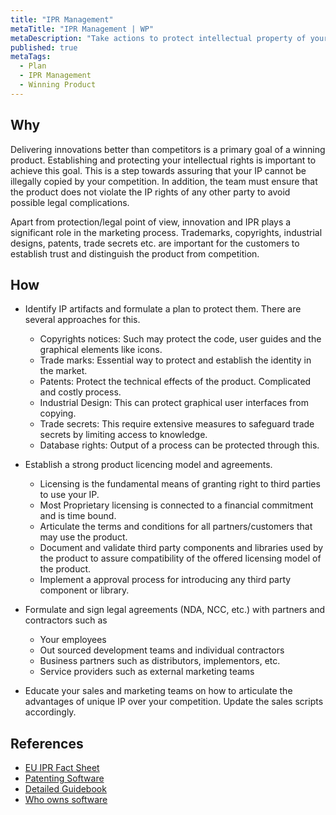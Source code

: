 ```yaml
---
title: "IPR Management"
metaTitle: "IPR Management | WP"
metaDescription: "Take actions to protect intellectual property of your business and technical innovations. Take necessary actions such as patenting, copy-rights and non-disclosure agreements and validating compatibility of third-party licenses."
published: true
metaTags:
  - Plan
  - IPR Management
  - Winning Product 
---
```



## Why
Delivering innovations better than competitors is a primary goal of a winning product. Establishing and protecting your intellectual rights is important to achieve this goal. This is a step towards assuring that your IP cannot be illegally copied by your competition. In addition, the team must ensure that the product does not violate the IP rights of any other party to avoid possible legal complications. 

Apart from protection/legal point of view, innovation and IPR plays a significant role in the marketing process. Trademarks, copyrights, industrial designs, patents, trade secrets etc. are important for the customers to establish trust and distinguish the product from competition.


## How
- Identify IP artifacts and formulate a plan to protect them. There are several  approaches for this.
  - Copyrights notices: Such may protect the code, user guides and the graphical elements like icons.
  - Trade marks: Essential way to protect and establish the identity in the market.
  - Patents: Protect the technical effects of the product. Complicated and costly process.
  - Industrial Design: This can protect graphical user interfaces from copying.
  - Trade secrets: This require extensive measures to safeguard trade secrets by limiting access to knowledge.
  - Database rights: Output of a process can be protected through this.

- Establish a strong product licencing model and agreements.
  - Licensing is the fundamental means of granting right to third parties to use your IP. 
  - Most Proprietary licensing is connected to a financial commitment and is time bound.
  - Articulate the terms and conditions for all partners/customers that may use the product.
  - Document and validate third party components and libraries used by the product to assure compatibility of the offered licensing model of the product.
  - Implement a approval process for introducing any third party component or library.

- Formulate and sign legal agreements (NDA, NCC, etc.) with partners and contractors such as
  - Your employees
  - Out sourced development teams and individual contractors
  - Business partners such as distributors, implementors, etc.
  - Service providers such as external marketing teams

- Educate your sales and marketing teams on how to articulate the advantages of unique IP over your competition. Update the sales scripts accordingly.


## References
- [EU IPR Fact Sheet](https://iprhelpdesk.eu/sites/default/files/newsdocuments/Fact-Sheet-IPR-Management-in-Software-Development.pdf)
- [Patenting Software](https://www.wipo.int/sme/en/documents/software_patents_fulltext.html)
- [Detailed Guidebook](https://unctad.org/en/PublicationsLibrary/ictsd2004ipd10_en.pdf)
- [Who owns software](https://devhaus.ie/guides/intellectual-property-rights-who-owns-the-software)
